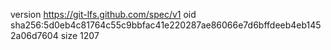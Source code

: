 version https://git-lfs.github.com/spec/v1
oid sha256:5d0eb4c81764c55c9bbfac41e220287ae86066e7d6bffdeeb4eb1452a06d7604
size 1207
